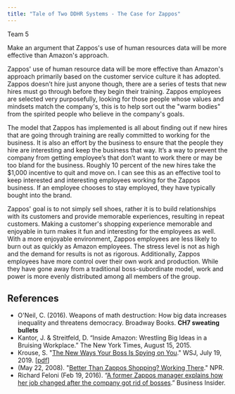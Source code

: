 ```yaml
---
title: "Tale of Two DDHR Systems - The Case for Zappos"
---
```


Team 5

Make an argument that Zappos's use of human resources data will be more effective than Amazon's approach.

Zappos' use of human resource data will be more effective than Amazon's approach primarily based on the customer service culture it has adopted. Zappos doesn’t hire just anyone though, there are a series of tests that new hires must go through before they begin their training. Zappos employees are selected very purposefully, looking for those people whose values and mindsets match the company's, this is to help sort out the "warm bodies" from the spirited people who believe in the company's goals.

The model that Zappos has implemented is all about finding out if new hires that are going through training are really committed to working for the business. It is also an effort by the business to ensure that the people they hire are interesting and keep the business that way. It’s a way to prevent the company from getting employee’s that don’t want to work there or may be too bland for the business. Roughly 10 percent of the new hires take the $1,000 incentive to quit and move on. I can see this as an effective tool to keep interested and interesting employees working for the Zappos business. If an employee chooses to stay employed, they have typically bought into the brand. 

Zappos' goal is to not simply sell shoes, rather it is to build relationships with its customers and provide memorable experiences, resulting in repeat customers. Making a customer's shopping experience memorable and enjoyable in turn makes it fun and interesting for the employees as well. With a more enjoyable environment, Zappos employees are less likely to burn out as quickly as Amazon employees. The stress level is not as high and the demand for results is not as rigorous. Additionally, Zappos employees have more control over their own work and production. While they have gone away from a traditional boss-subordinate model, work and power is more evenly distributed among all members of the group. 

## References

*	O'Neil, C. (2016). Weapons of math destruction: How big data increases inequality and threatens democracy. Broadway Books. **CH7 sweating bullets** 
*	Kantor, J. & Streitfeld, D. “Inside Amazon: Wrestling Big Ideas in a Bruising Workplace.” The New York Times, August 15, 2015. 
* Krouse, S. "[The New Ways Your Boss Is Spying on You](https://www.wsj.com/articles/the-new-ways-your-boss-is-spying-on-you-11563528604)." WSJ, July 19, 2019.    [[pdf](https://github.com/DS4PS/paf-586-summer-2019/raw/master/articles/the-new-ways-your-boss-is-spying-on-you.pdf)] 
*	(May 22, 2008). "[Better Than Zappos Shopping? Working There](https://www.npr.org/templates/story/story.php?storyId=90714119)." NPR. 
*	Richard Feloni (Feb 19, 2016). “[A former Zappos manager explains how her job changed after the company got rid of bosses](https://www.businessinsider.com/zappos-explains-how-her-job-radically-changed-after-switch-to-holacracy-2016-2).” Business Insider.
